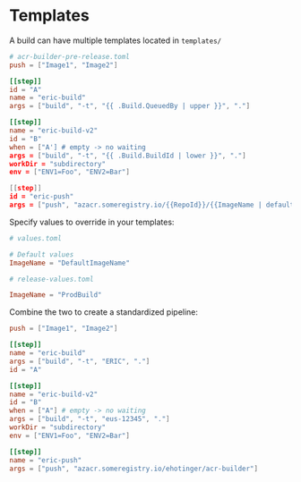 # Templates

A build can have multiple templates located in `templates/`

```toml
# acr-builder-pre-release.toml
push = ["Image1", "Image2"]

[[step]]
id = "A"
name = "eric-build"
args = ["build", "-t", "{{ .Build.QueuedBy | upper }}", "."]

[[step]]
name = "eric-build-v2"
id = "B"
when = ["A'] # empty -> no waiting
args = ["build", "-t", "{{ .Build.BuildId | lower }}", "."]
workDir = "subdirectory"
env = ["ENV1=Foo", "ENV2=Bar"]

[[step]]
id = "eric-push"
args = ["push", "azacr.someregistry.io/{{RepoId}}/{{ImageName | default "someImageName"}}"]
```

Specify values to override in your templates:

```toml
# values.toml

# Default values
ImageName = "DefaultImageName"
```

```toml
# release-values.toml

ImageName = "ProdBuild"
```

Combine the two to create a standardized pipeline:

```toml
push = ["Image1", "Image2"]

[[step]]
name = "eric-build"
args = ["build", "-t", "ERIC", "."]
id = "A"

[[step]]
name = "eric-build-v2"
id = "B"
when = ["A"] # empty -> no waiting
args = ["build", "-t", "eus-12345", "."]
workDir = "subdirectory"
env = ["ENV1=Foo", "ENV2=Bar"]

[[step]]
name = "eric-push"
args = ["push", "azacr.someregistry.io/ehotinger/acr-builder"]
```